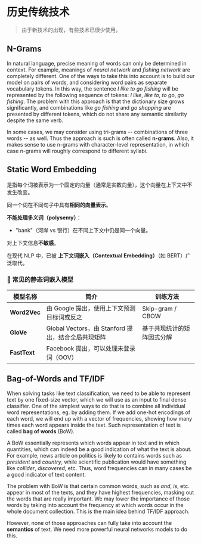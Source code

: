 # 历史传统技术

> 由于新技术的出现，有些技术已很少使用。

## N-Grams

In natural language, precise meaning of words can only be determined in context. For example, meanings of *neural network* and *fishing network* are completely different. One of the ways to take this into account is to build our model on pairs of words, and considering word pairs as separate vocabulary tokens. In this way, the sentence *I like to go fishing* will be represented by the following sequence of tokens: *I like*, *like to*, *to go*, *go fishing*. The problem with this approach is that the dictionary size grows significantly, and combinations like *go fishing* and *go shopping* are presented by different tokens, which do not share any semantic similarity despite the same verb.

In some cases, we may consider using tri-grams -- combinations of three words -- as well. Thus the approach is such is often called **n-grams**. Also, it makes sense to use n-grams with character-level representation, in which case n-grams will roughly correspond to different syllabi.

## Static Word Embedding

是指每个词被表示为一个固定的向量（通常是实数向量），这个向量在上下文中不发生改变。

同一个词在不同句子中具有**相同的向量表示**。

**不能处理多义词（polysemy）**：

- "bank"（河岸 vs 银行）在不同上下文中仍是同一个向量。

对上下文信息**不敏感**。

在现代 NLP 中，已被 **上下文词嵌入（Contextual Embedding）**（如 BERT）广泛取代。

### 🔹 常见的静态词嵌入模型

| 模型名称     | 简介                                               | 训练方法                   |
| ------------ | -------------------------------------------------- | -------------------------- |
| **Word2Vec** | 由 Google 提出，使用上下文预测目标词或反之         | Skip-gram / CBOW           |
| **GloVe**    | Global Vectors，由 Stanford 提出，结合全局共现矩阵 | 基于共现统计的矩阵因式分解 |
| **FastText** | Facebook 提出，可以处理未登录词（OOV）             |                            |

## Bag-of-Words and TF/IDF

When solving tasks like text classification, we need to be able to represent text by one fixed-size vector, which we will use as an input to final dense classifier. One of the simplest ways to do that is to combine all individual word representations, eg. by adding them. If we add one-hot encodings of each word, we will end up with a vector of frequencies, showing how many times each word appears inside the text. Such representation of text is called **bag of words** (BoW).

A BoW essentially represents which words appear in text and in which quantities, which can indeed be a good indication of what the text is about. For example, news article on politics is likely to contains words such as *president* and *country*, while scientific publication would have something like *collider*, *discovered*, etc. Thus, word frequencies can in many cases be a good indicator of text content.

The problem with BoW is that certain common words, such as *and*, *is*, etc. appear in most of the texts, and they have highest frequencies, masking out the words that are really important. We may lower the importance of those words by taking into account the frequency at which words occur in the whole document collection. This is the main idea behind TF/IDF approach.

However, none of those approaches can fully take into account the **semantics** of text. We need more powerful neural networks models to do this.
